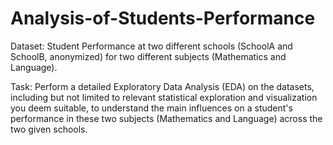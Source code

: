 # Analysis-of-Students-Performance

Dataset: Student Performance at two different schools (SchoolA and SchoolB, anonymized) for two different subjects (Mathematics and Language).  

Task: Perform a detailed Exploratory Data Analysis (EDA) on the datasets, including but not limited to relevant statistical exploration and visualization you deem suitable, to understand the main influences on a student's performance in these two subjects (Mathematics and Language) across the two given schools.
